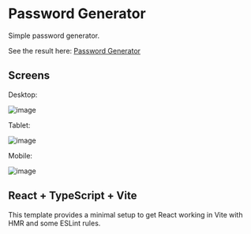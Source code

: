 
# Password Generator

Simple password generator.

See the result here: [Password Generator](https://password-gen-863304.netlify.app/)

## Screens

Desktop:

![image](https://github.com/alexxuss1996/password-generator/assets/28108101/1899544c-2f0a-464e-aa71-a6a124913321)

Tablet:

![image](https://github.com/alexxuss1996/password-generator/assets/28108101/e0fd2879-2301-47cb-8fb5-88c459d9a473)

Mobile:

![image](https://github.com/alexxuss1996/password-generator/assets/28108101/393b3255-48b2-43f4-b376-e9bab1a19282)


## React + TypeScript + Vite

This template provides a minimal setup to get React working in Vite with HMR and some ESLint rules.

